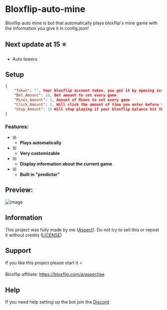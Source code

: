 # Bloxflip-auto-mine
Bloxflip auto mine is bot that automatically plays bloxflip's mine game with the information you give it in config.json!
## Next update at 15 ⭐
+ Auto towers
## Setup
```json
{
    "Token": "", Your bloxflip account token, you get it by opening inspect (right click) and going to console then typing "localStorage.getItem('_DO_NOT_SHARE_BLOXFLIP_TOKEN')", your token should start with ywmz0d
    "Bet_Amount": 10, Bet amount to set every game
    "Mines_Amount": 3, Amount of Mines to set every game
    "Click_Amount": 2, Will click the amount of time you enter before trying to cash out
    "Stop_Amount": 10 Will stop playing if your bloxflip balance hit the amount you enter 
}
```
### Features:
- [x] - **Plays automatically**
- [x] - **Very customizable**
- [x] - **Display information about the current game**
- [x] - **Built in "predictor"**

## Preview:
![image](https://github.com/Aspectise/Bloxflip-auto-mine/assets/90333100/01cbb0eb-ddbb-490b-8364-cda848ade6e4)

## Information
This project was fully made by me ([Aspect](https://github.com/Aspectise)). Do not try to sell this or repost it without credits ([LICENSE](https://github.com/Aspectise/Bloxflip-auto-mine/blob/main/LICENSE)) 

## Support
If you like this project please start it ⭐

Bloxflip affiliate: https://bloxflip.com/a/aspectise
## Help
If you need help setting up the bot join the [Discord](https://discord.gg/deathsniper)
